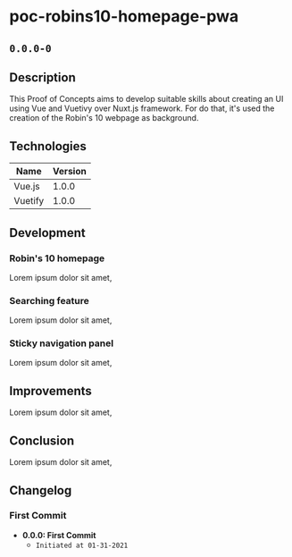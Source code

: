 # poc-robins10-homepage-pwa

## `0.0.0-0`

## Description

This Proof of Concepts aims to develop suitable skills about creating an UI using Vue and Vuetivy over Nuxt.js framework. For do that, it's used the creation of the Robin's 10 webpage as background.

## Technologies

| Name    | Version |
| ------- | ------- |
| Vue.js  | 1.0.0   |
| Vuetify | 1.0.0   |

## Development

### Robin's 10 homepage

Lorem ipsum dolor sit amet,

### Searching feature

Lorem ipsum dolor sit amet,

### Sticky navigation panel

Lorem ipsum dolor sit amet,

## Improvements

Lorem ipsum dolor sit amet,

## Conclusion

Lorem ipsum dolor sit amet,

## Changelog

### First Commit

- **0.0.0: First Commit**
  - `Initiated at 01-31-2021`
